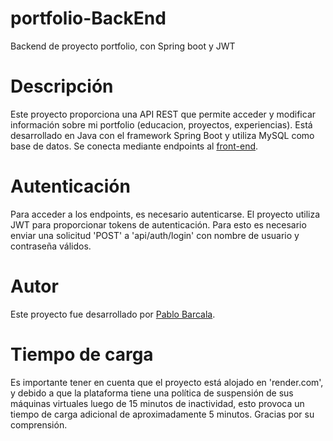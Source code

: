 # portfolio-BackEnd
Backend de proyecto portfolio, con Spring boot y JWT

# Descripción
Este proyecto proporciona una API REST que permite acceder y modificar información sobre mi portfolio (educacion, proyectos, experiencias). Está desarrollado en Java con el framework Spring Boot y utiliza MySQL como base de datos. Se conecta mediante endpoints al [front-end](https://github.com/pablobarcala/portfolio-FrontEnd-dinamic).

# Autenticación
Para acceder a los endpoints, es necesario autenticarse. El proyecto utiliza JWT para proporcionar tokens de autenticación. Para esto es necesario enviar una solicitud 'POST' a 'api/auth/login' con nombre de usuario y contraseña válidos.

# Autor
Este proyecto fue desarrollado por [Pablo Barcala](https://github.com/pablobarcala).

# Tiempo de carga
Es importante tener en cuenta que el proyecto está alojado en 'render.com', y debido a que la plataforma tiene una política de suspensión de sus máquinas virtuales luego de 15 minutos de inactividad, esto provoca un tiempo de carga adicional de aproximadamente 5 minutos. Gracias por su comprensión.
